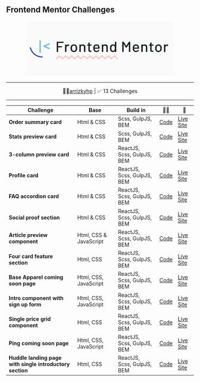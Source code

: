 ## Frontend Mentor Challenges

<p align="center">
<img src="assets/images/fm-logo-2.png" width="400">
</p>

---

<p align="center">
👩‍🚀<a href="https://www.frontendmentor.io/profile/arrizkyhp">arrizkyhp</a> | ✅ 13 Challenges
</p>

---

| Challenge                                                | Base                   | Build in                   | 👨‍💻                                                                               | 🚀                                                                                    |
| -------------------------------------------------------- | ---------------------- | -------------------------- | -------------------------------------------------------------------------------- | ------------------------------------------------------------------------------------- |
| **Order summary card**                                   | Html & CSS             | Scss, GulpJS, BEM          | [ Code](https://github.com/arrizkyhp/fm-order-summary-component)                 | [ Live Site](https://arrizkyhp.github.io/fm-order-summary-component/)                 |
| **Stats preview card**                                   | Html & CSS             | Scss, GulpJS, BEM          | [ Code](https://github.com/arrizkyhp/fm-stats-preview-card-component)            | [ Live Site](https://arrizkyhp.github.io/fm-stats-preview-card-component/)            |
| **3-column preview card**                                | Html & CSS             | ReactJS, Scss, GulpJS, BEM | [ Code](https://github.com/arrizkyhp/three-column-preview-card)                  | [ Live Site](https://arrizkyhp.github.io/three-column-preview-card/)                  |
| **Profile card**                                         | Html & CSS             | ReactJS, Scss, GulpJS, BEM | [ Code](https://github.com/arrizkyhp/profile-card-component-main)                | [ Live Site](https://arrizkyhp.github.io/profile-card-component-main/)                |
| **FAQ accordion card**                                   | Html & CSS             | ReactJS, Scss, GulpJS, BEM | [ Code](https://github.com/arrizkyhp/faq-accordion-card-main)                    | [ Live Site](https://arrizkyhp.github.io/faq-accordion-card-main/)                    |
| **Social proof section**                                 | Html & CSS             | ReactJS, Scss, GulpJS, BEM | [ Code](https://github.com/arrizkyhp/fm-social-proof-section)                    | [ Live Site](https://arrizkyhp.github.io/fm-social-proof-section/)                    |
| **Article preview component**                            | Html, CSS & JavaScript | ReactJS, Scss, GulpJS, BEM | [ Code](https://github.com/arrizkyhp/fm-article-preview-component)               | [ Live Site](https://arrizkyhp.github.io/fm-article-preview-component/)               |
| **Four card feature section**                            | Html, CSS              | ReactJS, Scss, GulpJS, BEM | [ Code](https://github.com/arrizkyhp/fm-four-card-feature)                       | [ Live Site](https://arrizkyhp.github.io/fm-four-card-feature/)                       |
| **Base Apparel coming soon page**                        | Html, CSS, JavaScript  | ReactJS, Scss, GulpJS, BEM | [ Code](https://github.com/arrizkyhp/fm-base-apparel-coming-soon)                | [ Live Site](https://arrizkyhp.github.io/fm-base-apparel-coming-soon/)                |
| **Intro component with sign up form**                    | Html, CSS, JavaScript  | ReactJS, Scss, GulpJS, BEM | [ Code](https://github.com/arrizkyhp/fm-intro-component-with-signup-form)        | [ Live Site](https://arrizkyhp.github.io/fm-intro-component-with-signup-form/)        |
| **Single price grid component**                          | Html, CSS              | ReactJS, Scss, GulpJS, BEM | [ Code](https://github.com/arrizkyhp/fm-single-price-grid-component)             | [ Live Site](https://arrizkyhp.github.io/fm-single-price-grid-component/)             |
| **Ping coming soon page**                                | Html, CSS, JavaScript  | ReactJS, Scss, GulpJS, BEM | [ Code](https://github.com/arrizkyhp/fm-ping-coming-soon-page)                   | [ Live Site](https://arrizkyhp.github.io/fm-ping-coming-soon-page/)                   |
| **Huddle landing page with single introductory section** | Html, CSS              | ReactJS, Scss, GulpJS, BEM | [ Code](https://github.com/arrizkyhp/fm-hundle-landing-with-single-introductory) | [ Live Site](https://arrizkyhp.github.io/fm-hundle-landing-with-single-introductory/) |
